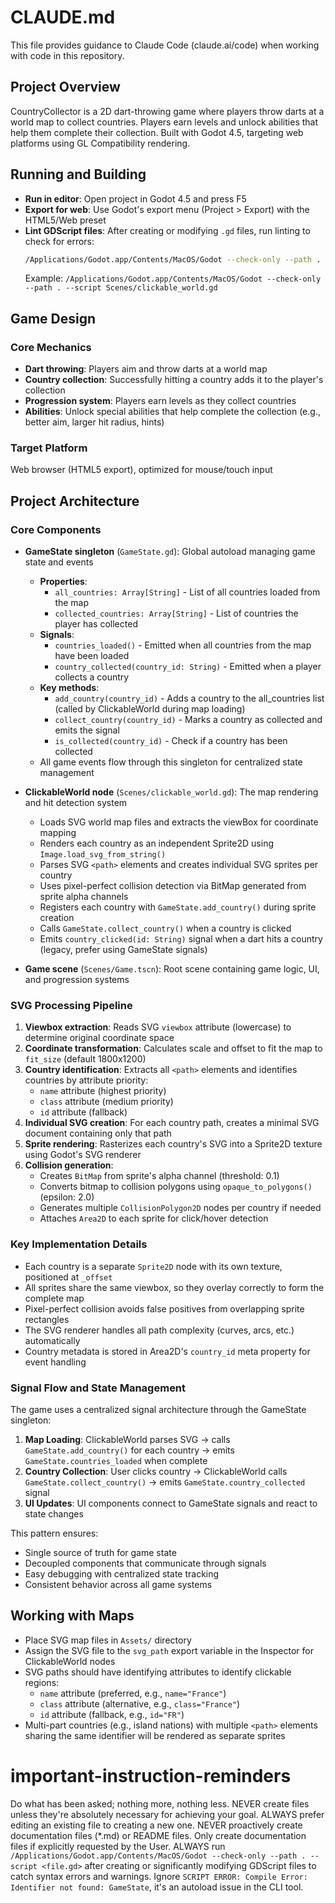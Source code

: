 # CLAUDE.md

This file provides guidance to Claude Code (claude.ai/code) when working with code in this repository.

## Project Overview

CountryCollector is a 2D dart-throwing game where players throw darts at a world map to collect countries. Players earn levels and unlock abilities that help them complete their collection. Built with Godot 4.5, targeting web platforms using GL Compatibility rendering.

## Running and Building

- **Run in editor**: Open project in Godot 4.5 and press F5
- **Export for web**: Use Godot's export menu (Project > Export) with the HTML5/Web preset
- **Lint GDScript files**: After creating or modifying `.gd` files, run linting to check for errors:
  ```bash
  /Applications/Godot.app/Contents/MacOS/Godot --check-only --path . --script path/to/file.gd
  ```
  Example: `/Applications/Godot.app/Contents/MacOS/Godot --check-only --path . --script Scenes/clickable_world.gd`

## Game Design

### Core Mechanics

- **Dart throwing**: Players aim and throw darts at a world map
- **Country collection**: Successfully hitting a country adds it to the player's collection
- **Progression system**: Players earn levels as they collect countries
- **Abilities**: Unlock special abilities that help complete the collection (e.g., better aim, larger hit radius, hints)

### Target Platform

Web browser (HTML5 export), optimized for mouse/touch input

## Project Architecture

### Core Components

- **GameState singleton** (`GameState.gd`): Global autoload managing game state and events

  - **Properties**:
    - `all_countries: Array[String]` - List of all countries loaded from the map
    - `collected_countries: Array[String]` - List of countries the player has collected
  - **Signals**:
    - `countries_loaded()` - Emitted when all countries from the map have been loaded
    - `country_collected(country_id: String)` - Emitted when a player collects a country
  - **Key methods**:
    - `add_country(country_id)` - Adds a country to the all_countries list (called by ClickableWorld during map loading)
    - `collect_country(country_id)` - Marks a country as collected and emits the signal
    - `is_collected(country_id)` - Check if a country has been collected
  - All game events flow through this singleton for centralized state management

- **ClickableWorld node** (`Scenes/clickable_world.gd`): The map rendering and hit detection system

  - Loads SVG world map files and extracts the viewBox for coordinate mapping
  - Renders each country as an independent Sprite2D using `Image.load_svg_from_string()`
  - Parses SVG `<path>` elements and creates individual SVG sprites per country
  - Uses pixel-perfect collision detection via BitMap generated from sprite alpha channels
  - Registers each country with `GameState.add_country()` during sprite creation
  - Calls `GameState.collect_country()` when a country is clicked
  - Emits `country_clicked(id: String)` signal when a dart hits a country (legacy, prefer using GameState signals)

- **Game scene** (`Scenes/Game.tscn`): Root scene containing game logic, UI, and progression systems

### SVG Processing Pipeline

1. **Viewbox extraction**: Reads SVG `viewbox` attribute (lowercase) to determine original coordinate space
2. **Coordinate transformation**: Calculates scale and offset to fit the map to `fit_size` (default 1800x1200)
3. **Country identification**: Extracts all `<path>` elements and identifies countries by attribute priority:
   - `name` attribute (highest priority)
   - `class` attribute (medium priority)
   - `id` attribute (fallback)
4. **Individual SVG creation**: For each country path, creates a minimal SVG document containing only that path
5. **Sprite rendering**: Rasterizes each country's SVG into a Sprite2D texture using Godot's SVG renderer
6. **Collision generation**:
   - Creates `BitMap` from sprite's alpha channel (threshold: 0.1)
   - Converts bitmap to collision polygons using `opaque_to_polygons()` (epsilon: 2.0)
   - Generates multiple `CollisionPolygon2D` nodes per country if needed
   - Attaches `Area2D` to each sprite for click/hover detection

### Key Implementation Details

- Each country is a separate `Sprite2D` node with its own texture, positioned at `_offset`
- All sprites share the same viewbox, so they overlay correctly to form the complete map
- Pixel-perfect collision avoids false positives from overlapping sprite rectangles
- The SVG renderer handles all path complexity (curves, arcs, etc.) automatically
- Country metadata is stored in Area2D's `country_id` meta property for event handling

### Signal Flow and State Management

The game uses a centralized signal architecture through the GameState singleton:

1. **Map Loading**: ClickableWorld parses SVG → calls `GameState.add_country()` for each country → emits `GameState.countries_loaded` when complete
2. **Country Collection**: User clicks country → ClickableWorld calls `GameState.collect_country()` → emits `GameState.country_collected` signal
3. **UI Updates**: UI components connect to GameState signals and react to state changes

This pattern ensures:

- Single source of truth for game state
- Decoupled components that communicate through signals
- Easy debugging with centralized state tracking
- Consistent behavior across all game systems

## Working with Maps

- Place SVG map files in `Assets/` directory
- Assign the SVG file to the `svg_path` export variable in the Inspector for ClickableWorld nodes
- SVG paths should have identifying attributes to identify clickable regions:
  - `name` attribute (preferred, e.g., `name="France"`)
  - `class` attribute (alternative, e.g., `class="France"`)
  - `id` attribute (fallback, e.g., `id="FR"`)
- Multi-part countries (e.g., island nations) with multiple `<path>` elements sharing the same identifier will be rendered as separate sprites

# important-instruction-reminders

Do what has been asked; nothing more, nothing less.
NEVER create files unless they're absolutely necessary for achieving your goal.
ALWAYS prefer editing an existing file to creating a new one.
NEVER proactively create documentation files (\*.md) or README files. Only create documentation files if explicitly requested by the User.
ALWAYS run `/Applications/Godot.app/Contents/MacOS/Godot --check-only --path . --script <file.gd>` after creating or significantly modifying GDScript files to catch syntax errors and warnings. Ignore `SCRIPT ERROR: Compile Error: Identifier not found: GameState`, it's an autoload issue in the CLI tool.
